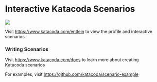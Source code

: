 # Interactive Katacoda Scenarios

[![](http://shields.katacoda.com/katacoda/entlein/count.svg)](https://www.katacoda.com/entlein "Get your profile on Katacoda.com")

Visit https://www.katacoda.com/entlein to view the profile and interactive scenarios

### Writing Scenarios
Visit https://www.katacoda.com/docs to learn more about creating Katacoda scenarios

For examples, visit https://github.com/katacoda/scenario-example
